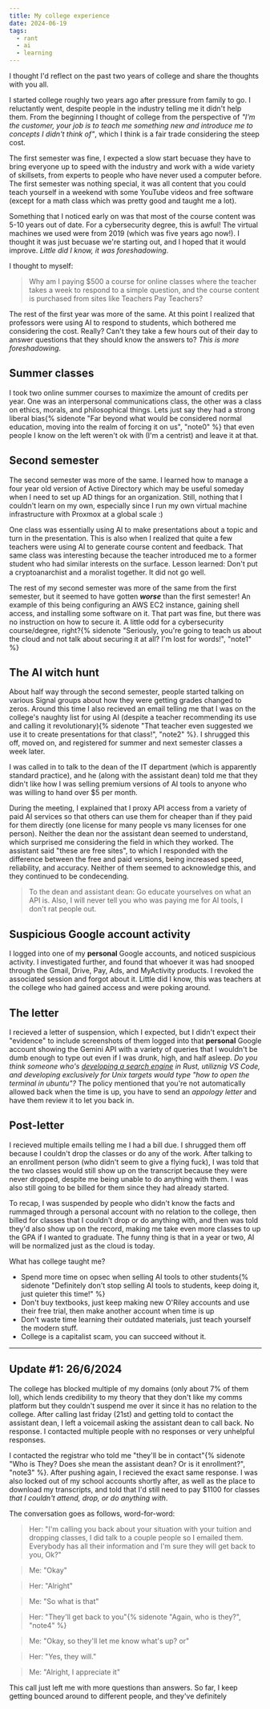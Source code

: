 ```yaml
---
title: My college experience
date: 2024-06-19
tags:
  - rant
  - ai
  - learning
---
```

I thought I'd reflect on the past two years of college and share the thoughts with you all.

I started college roughly two years ago after pressure from family to go. I reluctantly went, despite people in the industry telling me it didn't help them. From the beginning I thought of college from the perspective of *"I'm the customer, your job is to teach me something new and introduce me to concepts I didn't think of"*, which I think is a fair trade considering the steep cost.

The first semester was fine, I expected a slow start becuase they have to bring everyone up to speed with the industry and work with a wide variety of skillsets, from experts to people who have never used a computer before. The first semester was nothing special, it was all content that you could teach yourself in a weekend with some YouTube videos and free software (except for a math class which was pretty good and taught me a lot).

Something that I noticed early on was that most of the course content was 5-10 years out of date. For a cybersecurity degree, this is awful! The virtual machines we used were from 2019 (which was five years ago now!). I thought it was just becuase we're starting out, and I hoped that it would improve. *Little did I know, it was foreshadowing*.

I thought to myself:
> Why am I paying $500 a course for online classes where the teacher takes a week to respond to a simple question, and the course content is purchased from sites like Teachers Pay Teachers?

The rest of the first year was more of the same. At this point I realized that professors were using AI to respond to students, which bothered me considering the cost. Really? Can't they take a few hours out of their day to answer questions that they should know the answers to? *This is more foreshadowing*.

## Summer classes
I took two online summer courses to maximize the amount of credits per year. One was an interpersonal communications class, the other was a class on ethics, morals, and philosophical things. Lets just say they had a strong liberal bias{% sidenote "Far beyond what would be considered normal education, moving into the realm of forcing it on us", "note0" %} that even people I know on the left weren't ok with (I'm a centrist) and leave it at that.

## Second semester
The second semester was more of the same. I learned how to manage a four year old version of Active Directory which may be useful someday when I need to set up AD things for an organization. Still, nothing that I couldn't learn on my own, especially since I run my own virtual machine infrastructure with Proxmox at a global scale :)

One class was essentially using AI to make presentations about a topic and turn in the presentation. This is also when I realized that quite a few teachers were using AI to generate course content and feedback. That same class was interesting because the teacher introduced me to a former student who had similar interests on the surface. Lesson learned: Don't put a cryptoanarchist and a moralist together. It did not go well.

The rest of my second semester was more of the same from the first semester, but it seemed to have gotten ***worse*** than the first semester! An example of this being configuring an AWS EC2 instance, gaining shell access, and installing some software on it. That part was fine, but there was no instruction on how to secure it. A little odd for a cybersecurity course/degree, right?{% sidenote "Seriously, you're going to teach us about the cloud and not talk about securing it at all? I'm lost for words!", "note1" %}

## The AI witch hunt
About half way through the second semester, people started talking on various Signal groups about how they were getting grades changed to zeros. Around this time I also recieved an email telling me that I was on the college's naughty list for using AI (despite a teacher recommending its use and calling it revolutionary){% sidenote "That teacher even suggested we use it to create presentations for that class!", "note2" %}. I shrugged this off, moved on, and registered for summer and next semester classes a week later.

I was called in to talk to the dean of the IT department (which is apparently standard practice), and he (along with the assistant dean) told me that they didn't like how I was selling premium versions of AI tools to anyone who was willing to hand over $5 per month.

During the meeting, I explained that I proxy API access from a variety of paid AI services so that others can use them for cheaper than if they paid for them directly (one license for many people vs many licenses for one person). Neither the dean nor the assistant dean seemed to understand, which surprised me considering the field in which they worked. The assistant said "these are free sites", to which I responded with the difference between the free and paid versions, being increased speed, reliability, and accuracy. Neither of them seemed to acknowledge this, and they continued to be condecending. 

> To the dean and assistant dean: Go educate yourselves on what an API is. Also, I will never tell you who was paying me for AI tools, I don't rat people out.

## Suspicious Google account activity
I logged into one of my **personal** Google accounts, and noticed suspicious activity. I investigated further, and found that whoever it was had snooped through the Gmail, Drive, Pay, Ads, and MyActivity products. I revoked the associated session and forgot about it. Little did I know, this was teachers at the college who had gained access and were poking around.

## The letter
I recieved a letter of suspension, which I expected, but I didn't expect their "evidence" to include screenshots of them logged into that **personal** Google account showing the Gemini API with a variety of queries that I wouldn't be dumb enough to type out even if I was drunk, high, and half asleep. *Do you think someone who's [developing a search engine](/archive/2024/building-a-search-engine) in Rust, utiliznig VS Code, and developing exclusively for Unix targets would type "how to open the terminal in ubuntu"?*
The policy mentioned that you're not automatically allowed back when the time is up, you have to send an *appology letter* and have them review it to let you back in.

## Post-letter
I recieved multiple emails telling me I had a bill due. I shrugged them off because I couldn't drop the classes or do any of the work. After talking to an enrollment person (who didn't seem to give a flying fuck), I was told that the two classes would still show up on the transcript because they were never dropped, despite me being unable to do anything with them. I was also still going to be billed for them since they had already started.

To recap, I was suspended by people who didn't know the facts and rummaged through a personal account with no relation to the college, then billed for classes that I couldn't drop or do anything with, and then was told they'd also show up on the record, making me take even more classes to up the GPA if I wanted to graduate.
The funny thing is that in a year or two, AI will be normalized just as the cloud is today.

What has college taught me?
* Spend more time on opsec when selling AI tools to other students{% sidenote "Definitely don't stop selling AI tools to students, keep doing it, just quieter this time!" %}
* Don't buy textbooks, just keep making new O'Riley accounts and use their free trial, then make another account when time is up
* Don't waste time learning their outdated materials, just teach yourself the modern stuff.
* College is a capitalist scam, you can succeed without it.

---
## Update #1: 26/6/2024
The college has blocked multiple of my domains (only about 7% of them lol), which lends credibility to my theory that they don't like my comms platform but they couldn't suspend me over it since it has no relation to the college. After calling last friday (21st) and getting told to contact the assistant dean, I left a voicemail asking the assistant dean to call back. No response. I contacted multiple people with no responses or very unhelpful responses.

I contacted the registrar who told me "they'll be in contact"{% sidenote "Who is They? Does she mean the assistant dean? Or is it enrollment?", "note3" %}. After pushing again, I recieved the exact same response. I was also locked out of my school accounts shortly after, as well as the place to download my transcripts, and told that I'd still need to pay $1100 for classes *that I couldn't attend, drop, or do anything with*.

The conversation goes as follows, word-for-word:
> Her: "I'm calling you back about your situation with your tuition and dropping classes, I did talk to a couple people so I emailed them. Everybody has all their information and I'm sure they will get back to you, Ok?"

> Me: "Okay"

> Her: "Alright"

> Me: "So what is that"

> Her: "They'll get back to you"{% sidenote "Again, who is they?", "note4" %}

> Me: "Okay, so they'll let me know what's up? or"

> Her: "Yes, they will."

> Me: "Alright, I appreciate it"

This call just left me with more questions than answers. So far, I keep getting bounced around to different people, and they've definitely 
